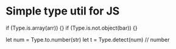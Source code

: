# Simple type util for JS

if (Type.is.array(arr)) {}
if (Type.is.not.object(bar)) {}

let num = Type.to.number(str)
let t = Type.detect(num) // number